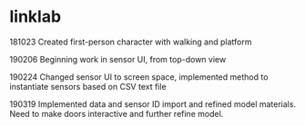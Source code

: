 # linklab

181023 Created first-person character with walking and platform

190206 Beginning work in sensor UI, from top-down view

190224 Changed sensor UI to screen space, implemented method to instantiate sensors based on CSV text file

190319 Implemented data and sensor ID import and refined model materials. Need to make doors interactive and further refine model.